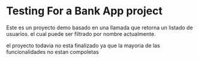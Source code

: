 # Testing For a Bank App project

Este es un proyecto demo basado en una llamada que retorna un listado de usuarios.
el cual puede ser filtrado por nombre actualmente.

el proyecto todavia no esta finalizado ya que la mayoria de las funcionalidades no estan
compoletas
